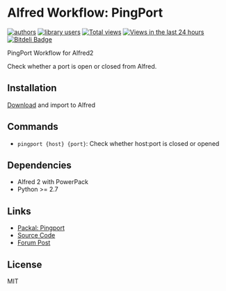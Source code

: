 Alfred Workflow: PingPort
=========================

[![authors](https://sourcegraph.com/api/repos/github.com/moul/alfred-workflow-pingport/badges/authors.png)](https://sourcegraph.com/github.com/moul/alfred-workflow-pingport)
[![library users](https://sourcegraph.com/api/repos/github.com/moul/alfred-workflow-pingport/badges/library-users.png)](https://sourcegraph.com/github.com/moul/alfred-workflow-pingport)
[![Total views](https://sourcegraph.com/api/repos/github.com/moul/alfred-workflow-pingport/counters/views.png)](https://sourcegraph.com/github.com/moul/alfred-workflow-pingport)
[![Views in the last 24 hours](https://sourcegraph.com/api/repos/github.com/moul/alfred-workflow-pingport/counters/views-24h.png)](https://sourcegraph.com/github.com/moul/alfred-workflow-pingport)
[![Bitdeli Badge](https://d2weczhvl823v0.cloudfront.net/moul/alfred-workflow-pingport/trend.png)](https://bitdeli.com/free "Bitdeli Badge")

PingPort Workflow for Alfred2

Check whether a port is open or closed from Alfred.

Installation
------------

[Download](https://github.com/moul/alfred-workflow-pingport/raw/master/PingPort.alfredworkflow) and import to Alfred

Commands
--------

- `pingport {host} {port}`: Check whether host:port is closed or opened

Dependencies
------------

- Alfred 2 with PowerPack
- Python >= 2.7

Links
-----

- [Packal: Pingport](http://www.packal.org/workflow/pingport)
- [Source Code](https://github.com/moul/alfred-workflow-pingport/)
- [Forum Post](http://www.alfredforum.com/topic/4171-pingport-check-whether-a-tcp-port-is-open-or-closed/)

License
-------

MIT
